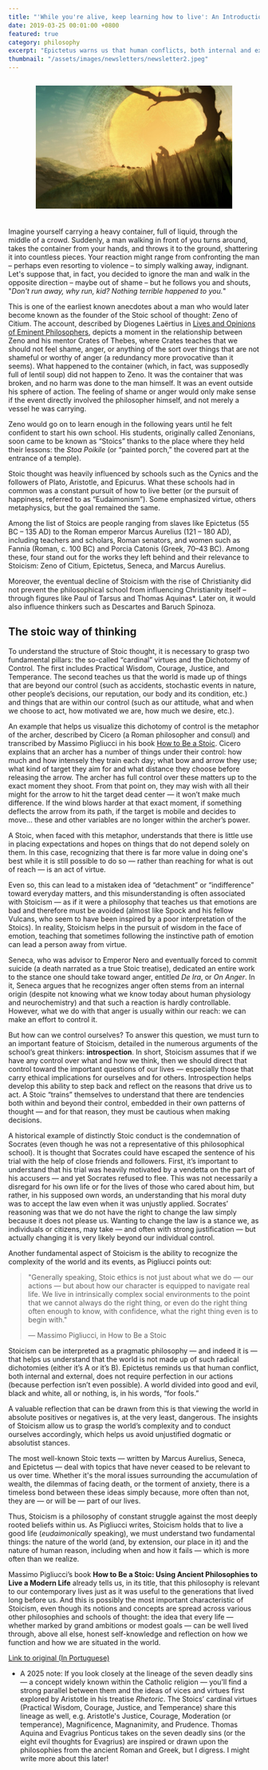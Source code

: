 ```yaml
---
title: "'While you're alive, keep learning how to live': An Introduction to Stoicism"
date: 2019-03-25 00:01:00 +0800
featured: true
category: philosophy
excerpt: "Epictetus warns us that human conflicts, both internal and external, do not demand perfection in our actions (because perfection is not even possible)."
thumbnail: "/assets/images/newsletters/newsletter2.jpeg"
---
```


<div style="display: flex; justify-content: center; margin-bottom: 20px;">
    <figure style="width: 78%;">
        <img src="\assets\images\newsletters\newsletter2.jpeg" style="width: 100%;">        
    </figure>
</div>

Imagine yourself carrying a heavy container, full of liquid, through the middle of a crowd. Suddenly, a man walking in front of you turns around, takes the container from your hands, and throws it to the ground, shattering it into countless pieces. Your reaction might range from confronting the man – perhaps even resorting to violence – to simply walking away, indignant. Let's suppose that, in fact, you decided to ignore the man and walk in the opposite direction – maybe out of shame – but he follows you and shouts, "*Don't run away, why run, kid? Nothing terrible happened to you.*"

This is one of the earliest known anecdotes about a man who would later become known as the founder of the Stoic school of thought: Zeno of Citium. The account, described by Diogenes Laërtius in [Lives and Opinions of Eminent Philosophers](https://www.amazon.ca/Lives-Eminent-Philosophers-Diogenes-Laertius/dp/0190862173), depicts a moment in the relationship between Zeno and his mentor Crates of Thebes, where Crates teaches that we should not feel shame, anger, or anything of the sort over things that are not shameful or worthy of anger (a redundancy more provocative than it seems). What happened to the container (which, in fact, was supposedly full of lentil soup) did not happen to Zeno. It was the container that was broken, and no harm was done to the man himself. It was an event outside his sphere of action. The feeling of shame or anger would only make sense if the event directly involved the philosopher himself, and not merely a vessel he was carrying.

Zeno would go on to learn enough in the following years until he felt confident to start his own school. His students, originally called Zenonians, soon came to be known as “Stoics” thanks to the place where they held their lessons: the *Stoa Poikile* (or “painted porch,” the covered part at the entrance of a temple).

Stoic thought was heavily influenced by schools such as the Cynics and the followers of Plato, Aristotle, and Epicurus. What these schools had in common was a constant pursuit of how to live better (or the pursuit of happiness, referred to as “Eudaimonism”). Some emphasized virtue, others metaphysics, but the goal remained the same.

Among the list of Stoics are people ranging from slaves like Epictetus (55 BC – 135 AD) to the Roman emperor Marcus Aurelius (121 – 180 AD), including teachers and scholars, Roman senators, and women such as Fannia (Roman, c. 100 BC) and Porcia Catonis (Greek, 70–43 BC). Among these, four stand out for the works they left behind and their relevance to Stoicism: Zeno of Citium, Epictetus, Seneca, and Marcus Aurelius.

Moreover, the eventual decline of Stoicism with the rise of Christianity did not prevent the philosophical school from influencing Christianity itself – through figures like Paul of Tarsus and Thomas Aquinas*. Later on, it would also influence thinkers such as Descartes and Baruch Spinoza.

## The stoic way of thinking

To understand the structure of Stoic thought, it is necessary to grasp two fundamental pillars: the so-called “cardinal” virtues and the Dichotomy of Control. The first includes Practical Wisdom, Courage, Justice, and Temperance. The second teaches us that the world is made up of things that are beyond our control (such as accidents, stochastic events in nature, other people’s decisions, our reputation, our body and its condition, etc.) and things that are within our control (such as our attitude, what and when we choose to act, how motivated we are, how much we desire, etc.).

An example that helps us visualize this dichotomy of control is the metaphor of the archer, described by Cicero (a Roman philosopher and consul) and transcribed by Massimo Pigliucci in his book [How to Be a Stoic](https://www.amazon.ca/How-Be-Stoic-Ancient-Philosophy/dp/0465097952). Cicero explains that an archer has a number of things under their control: how much and how intensely they train each day; what bow and arrow they use; what kind of target they aim for and what distance they choose before releasing the arrow. The archer has full control over these matters up to the exact moment they shoot. From that point on, they may wish with all their might for the arrow to hit the target dead center — it won’t make much difference. If the wind blows harder at that exact moment, if something deflects the arrow from its path, if the target is mobile and decides to move… these and other variables are no longer within the archer’s power.

A Stoic, when faced with this metaphor, understands that there is little use in placing expectations and hopes on things that do not depend solely on them. In this case, recognizing that there is far more value in doing one's best while it is still possible to do so — rather than reaching for what is out of reach — is an act of virtue.

Even so, this can lead to a mistaken idea of “detachment” or “indifference” toward everyday matters, and this misunderstanding is often associated with Stoicism — as if it were a philosophy that teaches us that emotions are bad and therefore must be avoided (almost like Spock and his fellow Vulcans, who seem to have been inspired by a poor interpretation of the Stoics). In reality, Stoicism helps in the pursuit of wisdom in the face of emotion, teaching that sometimes following the instinctive path of emotion can lead a person away from virtue.

Seneca, who was advisor to Emperor Nero and eventually forced to commit suicide (a death narrated as a true Stoic treatise), dedicated an entire work to the stance one should take toward anger, entitled *De Ira*, or *On Anger*. In it, Seneca argues that he recognizes anger often stems from an internal origin (despite not knowing what we know today about human physiology and neurochemistry) and that such a reaction is hardly controllable. However, what we do with that anger is usually within our reach: we can make an effort to control it.

But how can we control ourselves? To answer this question, we must turn to an important feature of Stoicism, detailed in the numerous arguments of the school’s great thinkers: **introspection**. In short, Stoicism assumes that if we have any control over what and how we think, then we should direct that control toward the important questions of our lives — especially those that carry ethical implications for ourselves and for others. Introspection helps develop this ability to step back and reflect on the reasons that drive us to act. A Stoic “trains” themselves to understand that there are tendencies both within and beyond their control, embedded in their own patterns of thought — and for that reason, they must be cautious when making decisions.

A historical example of distinctly Stoic conduct is the condemnation of Socrates (even though he was not a representative of this philosophical school). It is thought that Socrates could have escaped the sentence of his trial with the help of close friends and followers. First, it’s important to understand that his trial was heavily motivated by a vendetta on the part of his accusers — and yet Socrates refused to flee. This was not necessarily a disregard for his own life or for the lives of those who cared about him, but rather, in his supposed own words, an understanding that his moral duty was to accept the law even when it was unjustly applied. Socrates’ reasoning was that we do not have the right to change the law simply because it does not please us. Wanting to change the law is a stance we, as individuals or citizens, may take — and often with strong justification — but actually changing it is very likely beyond our individual control.

Another fundamental aspect of Stoicism is the ability to recognize the complexity of the world and its events, as Pigliucci points out:

> "Generally speaking, Stoic ethics is not just about what we do — our actions — but about how our character is equipped to navigate real life. We live in intrinsically complex social environments to the point that we cannot always do the right thing, or even do the right thing often enough to know, with confidence, what the right thing even is to begin with."
> 
> — Massimo Pigliucci, in How to Be a Stoic

Stoicism can be interpreted as a pragmatic philosophy — and indeed it is — that helps us understand that the world is not made up of such radical dichotomies (either it’s A or it’s B). Epictetus reminds us that human conflict, both internal and external, does not require perfection in our actions (because perfection isn’t even possible). A world divided into good and evil, black and white, all or nothing, is, in his words, “for fools.”

A valuable reflection that can be drawn from this is that viewing the world in absolute positives or negatives is, at the very least, dangerous. The insights of Stoicism allow us to grasp the world’s complexity and to conduct ourselves accordingly, which helps us avoid unjustified dogmatic or absolutist stances.

The most well-known Stoic texts — written by Marcus Aurelius, Seneca, and Epictetus — deal with topics that have never ceased to be relevant to us over time. Whether it's the moral issues surrounding the accumulation of wealth, the dilemmas of facing death, or the torment of anxiety, there is a timeless bond between these ideas simply because, more often than not, they are — or will be — part of our lives.

Thus, Stoicism is a philosophy of constant struggle against the most deeply rooted beliefs within us. As Pigliucci writes, Stoicism holds that to live a good life (*eudaimonically* speaking), we must understand two fundamental things: the nature of the world (and, by extension, our place in it) and the nature of human reason, including when and how it fails — which is more often than we realize.

Massimo Pigliucci’s book **How to Be a Stoic: Using Ancient Philosophies to Live a Modern Life** already tells us, in its title, that this philosophy is relevant to our contemporary lives just as it was useful to the generations that lived long before us. And this is possibly the most important characteristic of Stoicism, even though its notions and concepts are spread across various other philosophies and schools of thought: the idea that every life — whether marked by grand ambitions or modest goals — can be well lived through, above all else, honest self-knowledge and reflection on how we function and how we are situated in the world.


[Link to original (In Portuguese)](https://nastrilhasdarazao.wordpress.com/2019/03/25/enquanto-estiver-vivoa-continue-aprendendo-a-viver-uma-introducao-ao-estoicismo/)

* A 2025 note: If you look closely at the lineage of the seven deadly sins — a concept widely known within the Catholic religion — you’ll find a strong parallel between them and the ideas of vices and virtues first explored by Aristotle in his treatise *Rhetoric*. The Stoics’ cardinal virtues (Practical Wisdom, Courage, Justice, and Temperance) share this lineage as well, e.g. Aristotle's Justice, Courage, Moderation (or temperance), Magnificence, Magnanimity, and Prudence. Thomas Aquina and Evagrius Ponticus takes on the seven deadly sins (or the eight evil thoughts for Evagrius) are inspired or drawn upon the philosophies from the ancient Roman and Greek, but I digress. I might write more about this later!